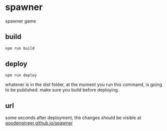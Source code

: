 # spawner
spawner game

## build
```sh
npm run build
```

## deploy
```
npm run deploy
```
whatever is in the dist folder, at the moment you run this command, is going to be published. make sure you build before deploying.

## url
some seconds after deployment, the changes should be visible at [goodengineer.github.io/spawner](goodengineer.github.io/spawner)
